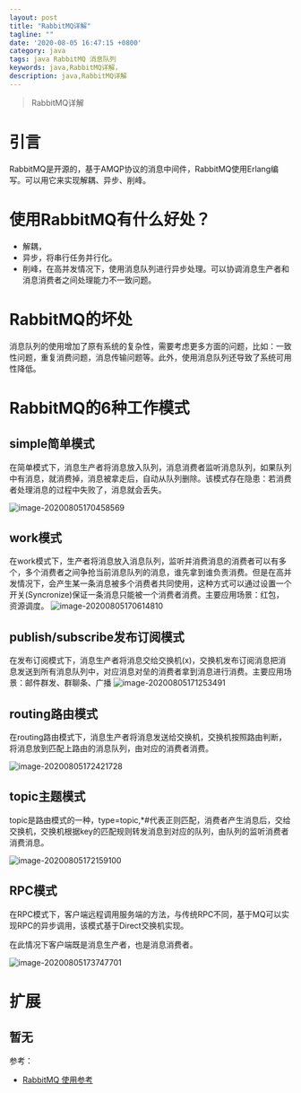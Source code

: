 ```yaml
---
layout: post
title: "RabbitMQ详解"
tagline: ""
date: '2020-08-05 16:47:15 +0800'
category: java
tags: java RabbitMQ 消息队列
keywords: java,RabbitMQ详解，
description: java,RabbitMQ详解
---
```

> RabbitMQ详解
<!-- more -->
# 引言
RabbitMQ是开源的，基于AMQP协议的消息中间件，RabbitMQ使用Erlang编写。可以用它来实现解耦、异步、削峰。
# 使用RabbitMQ有什么好处？
- 解耦，
- 异步，将串行任务并行化。
- 削峰，在高并发情况下，使用消息队列进行异步处理。可以协调消息生产者和消息消费者之间处理能力不一致问题。
# RabbitMQ的坏处
消息队列的使用增加了原有系统的复杂性，需要考虑更多方面的问题，比如：一致性问题，重复消费问题，消息传输问题等。此外，使用消息队列还导致了系统可用性降低。
# RabbitMQ的6种工作模式
## simple简单模式
在简单模式下，消息生产者将消息放入队列，消息消费者监听消息队列，如果队列中有消息，就消费掉，消息被拿走后，自动从队列删除。该模式存在隐患：若消费者处理消息的过程中失败了，消息就会丢失。

![image-20200805170458569](http://static.kanter.cn/uPic/2020/08/05_image-20200805170458569.png)

## work模式
在work模式下，生产者将消息放入消息队列，监听并消费消息的消费者可以有多个，多个消费者之间争抢当前消息队列的消息，谁先拿到谁负责消费。但是在高并发情况下，会产生某一条消息被多个消费者共同使用，这种方式可以通过设置一个开关(Syncronize)保证一条消息只能被一个消费者消费。主要应用场景：红包，资源调度。
![image-20200805170614810](http://static.kanter.cn/uPic/2020/08/05_image-20200805170614810.png)

## publish/subscribe发布订阅模式
在发布订阅模式下，消息生产者将消息交给交换机(x)，交换机发布订阅消息把消息发送到所有消息队列中，对应消息对垒的消费者拿到消息进行消费。主要应用场景：邮件群发、群聊条、广播
![image-20200805171253491](http://static.kanter.cn/uPic/2020/08/05_image-20200805171253491.png)

## routing路由模式
在routing路由模式下，消息生产者将消息发送给交换机，交换机按照路由判断，将消息放到匹配上路由的消息队列，由对应的消费者消费。

![image-20200805172421728](http://static.kanter.cn/uPic/2020/08/05_image-20200805172421728.png)

## topic主题模式

topic是路由模式的一种，type=topic,*#代表正则匹配，消费者产生消息后，交给交换机，交换机根据key的匹配规则转发消息到对应的队列，由队列的监听消费者消费消息。

![image-20200805172159100](http://static.kanter.cn/uPic/2020/08/05_image-20200805172159100.png)

## RPC模式

在RPC模式下，客户端远程调用服务端的方法，与传统RPC不同，基于MQ可以实现RPC的异步调用，该模式基于Direct交换机实现。

在此情况下客户端既是消息生产者，也是消息消费者。

![image-20200805173747701](http://static.kanter.cn/uPic/2020/08/05_image-20200805173747701.png)



# 扩展
暂无
---
参考：
- [RabbitMQ 使用参考](https://www.zouyesheng.com/rabbitmq.html)
